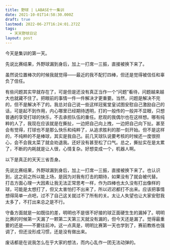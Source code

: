 ```yaml
---
title: 野球 | LABASE十一集训
date: 2021-10-01T14:58:30.000Z
draft: true
lastmod: 2022-06-27T16:24:01.272Z
tags:
  - 天天野球日记
layout: post
---
```


今天是集训的第一天。

先说比赛结果，外野球漏到身后，加上一打席一三振，直接被换下来了。

虽然说位置棒次的时候我就觉得——最近的我不配打四棒，但还是觉得被信任和辜负了信任。

有些问题其实早就存在了，可是但是还没有真正当作一个“问题”看待，问题越来越大也就藏不住了。把眼前的事情一件一件解决才更重要。当然，问题是解决不完的，但不是解决不了的。我总对自己说一些这样冠冕堂皇试图安慰自己激励自己的话，可是起不到作用，内心哪里已经期待透明，打的一般传的一般并不显眼，只想普通的享受打球的快乐，不去承担队伍的重任。悲观的我偶尔也在这样想。哪有纯粹的人了，我现在应该就是在撕扯，一边把自己向上拽，一边把自己向下扯。甚至会有觉得，打球也不是那么快乐和纯粹了，从追求胜利的那一刻开始。但不是这样的，不纯粹的不是棒球，其实是我自己。前几天球队说要考核的时候还一度很担心，会不会我太菜了就会劝退我。还好没有甚至松了口气。总之，撕扯实在是太累了，不断的内耗就是让人很，心情复杂。好想变成一个，机器人啊。

以下是真正的天天三省吾身。

先说比赛结果，外野球漏到身后，加上一打席一三振，直接被换下来了。也认识到，这之前之所以能上场，是因为对我有打击的期待，如果没有了就会被代替。
打击方面心理一大因素让我无法正常思考一样，作为四棒也太久没有打出像样的球，可能是太想打了，但又太害怕打不出来了，所以迟迟都打不出来。应该把事情想得简单一点吧，过不了自己这关就过不了所有的关。太让人失望也让大家安慰我太多了，不打出来总之是不行。

守备方面就是一如既往的差，明明也不是很不好接的球正面硬生生的漏掉了。明明比赛的时候第一天漏了一颗第二天第三天就没有漏的，但今天还是漏了。觉得最重要的还是——不要往前冲。这一点真是，明明比赛第一天也学到了，赛前教练也强调了，但还没形成习惯，还是没有做出来。

废话都是在说我怎么在乎大家的想法，而内心乱作一团无法动弹的。
